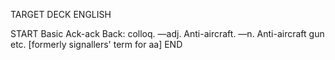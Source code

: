 TARGET DECK
ENGLISH

START
Basic
Ack-ack
Back: colloq. —adj. Anti-aircraft. —n. Anti-aircraft gun etc. [formerly signallers' term for aa]
END
